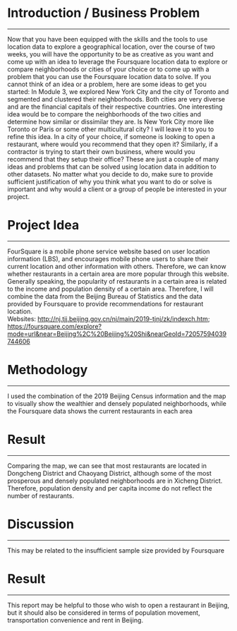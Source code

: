 # Introduction / Business Problem
***
Now that you have been equipped with the skills and the tools to use location data to explore a geographical location, over the course of two weeks, you will have the opportunity to be as creative as you want and come up with an idea to leverage the Foursquare location data to explore or compare neighborhoods or cities of your choice or to come up with a problem that you can use the Foursquare location data to solve. If you cannot think of an idea or a problem, here are some ideas to get you started:
In Module 3, we explored New York City and the city of Toronto and segmented and clustered their neighborhoods. Both cities are very diverse and are the financial capitals of their respective countries. One interesting idea would be to compare the neighborhoods of the two cities and determine how similar or dissimilar they are. Is New York City more like Toronto or Paris or some other multicultural city? I will leave it to you to refine this idea.
In a city of your choice, if someone is looking to open a restaurant, where would you recommend that they open it? Similarly, if a contractor is trying to start their own business, where would you recommend that they setup their office?
These are just a couple of many ideas and problems that can be solved using location data in addition to other datasets. No matter what you decide to do, make sure to provide sufficient justification of why you think what you want to do or solve is important and why would a client or a group of people be interested in your project.

# Project Idea
***
FourSquare is a mobile phone service website based on user location information (LBS), and encourages mobile phone users to share their current location and other information with others. Therefore, we can know whether restaurants in a certain area are more popular through this website. Generally speaking, the popularity of restaurants in a certain area is related to the income and population density of a certain area. Therefore, I will combine the data from the Beijing Bureau of Statistics and the data provided by Foursquare to provide recommendations for restaurant location.<br>
Websites: http://nj.tjj.beijing.gov.cn/nj/main/2019-tjnj/zk/indexch.htm; https://foursquare.com/explore?mode=url&near=Beijing%2C%20Beijing%20Shi&nearGeoId=72057594039744606
 
# Methodology
***
I used the combination of the 2019 Beijing Census information and the map to visually show the wealthier and densely populated neighborhoods, while the Foursquare data shows the current restaurants in each area

# Result
***
Comparing the map, we can see that most restaurants are located in Dongcheng District and Chaoyang District, although some of the most prosperous and densely populated neighborhoods are in Xicheng District. Therefore, population density and per capita income do not reflect the number of restaurants.

# Discussion
***
This may be related to the insufficient sample size provided by Foursquare

# Result
***
This report may be helpful to those who wish to open a restaurant in Beijing, but it should also be considered in terms of population movement, transportation convenience and rent in Beijing.
